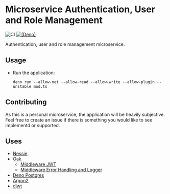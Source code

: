 # Microservice Authentication, User and Role Management

![CI](https://github.com/halvardssm/ms-auth/workflows/CI/badge.svg)
[![(Deno)](https://img.shields.io/badge/deno-1.0.2-green.svg)](https://deno.land)

Authentication, user and role management microservice.

## Usage

* Run the application:

  ```deno run --allow-net --allow-read --allow-write --allow-plugin --unstable mod.ts```

## Contributing

As this is a personal microservice, the application will be heavily subjective. Feel free to create an issue if there is something you would like to see implementd or supported.

## Uses

* [Nessie](https://deno.land/x/nessie/)
* [Oak](https://deno.land/x/oak/)
  * [Middleware JWT](https://github.com/halvardssm/oak-middleware-jwt)
  * [Middleware Error Handling and Logger](https://github.com/halvardssm/oak-middleware-error-logger)
* [Deno Postgres](https://deno.land/x/deno-postgres/)
* [Argon2](https://deno.land/x/argon2/)
* [djwt](https://deno.land/x/djwt/)
